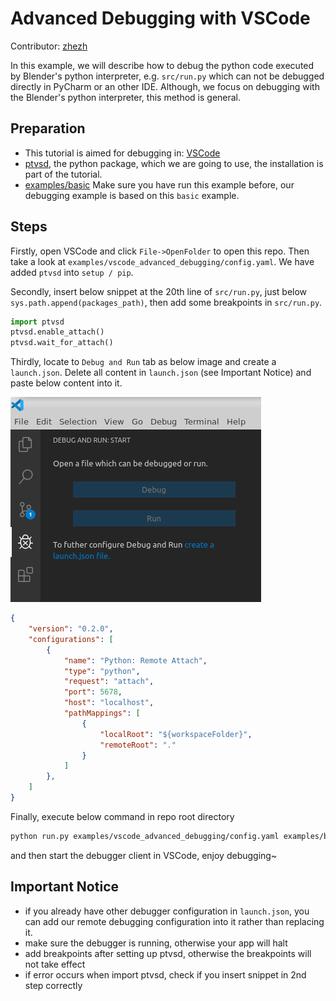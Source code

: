 # Advanced Debugging with VSCode

Contributor: [zhezh](https://github.com/zhezh/BlenderProc)

In this example, we will describe how to debug the python code executed by Blender's python interpreter, e.g.  `src/run.py` which can not be debugged directly in PyCharm or an other IDE. Although, we focus on debugging with the Blender's python interpreter, this method is general.

## Preparation
- This tutorial is aimed for debugging in: [VSCode](https://code.visualstudio.com/Download)
- [ptvsd](https://github.com/microsoft/ptvsd), the python package, which we are going to use, the installation is part of the tutorial.
- [examples/basic](https://github.com/DLR-RM/BlenderProc/tree/master/examples/basic) Make sure you have run this example before, our debugging example is based on this `basic` example.

## Steps
Firstly, open VSCode and click `File->OpenFolder` to open this repo. Then take a look at `examples/vscode_advanced_debugging/config.yaml`. We have added `ptvsd` into `setup / pip`.

Secondly, insert below snippet at the 20th line of `src/run.py`, just below  `sys.path.append(packages_path)`, then add some breakpoints in `src/run.py`.
```python
import ptvsd
ptvsd.enable_attach()
ptvsd.wait_for_attach()
```

Thirdly, locate to `Debug and Run` tab as below image and create a `launch.json`. Delete all content in `launch.json` (see Important Notice) and paste below content into it.

![](vscode_debug.png)

```json
{
    "version": "0.2.0",
    "configurations": [
        {
            "name": "Python: Remote Attach",
            "type": "python",
            "request": "attach",
            "port": 5678,
            "host": "localhost",
            "pathMappings": [
                {
                    "localRoot": "${workspaceFolder}",
                    "remoteRoot": "."
                }
            ]
        },
    ]
}
```

Finally, execute below command in repo root directory
```bash
python run.py examples/vscode_advanced_debugging/config.yaml examples/basic/camera_positions examples/basic/scene.obj examples/vscode_advanced_debugging/output
```
and then start the debugger client in VSCode, enjoy debugging~

## Important Notice
- if you already have other debugger configuration in `launch.json`, you can add our remote debugging configuration into it rather than replacing it.
- make sure the debugger is running, otherwise your app will halt
- add breakpoints after setting up ptvsd, otherwise the breakpoints will not take effect
- if error occurs when import ptvsd, check if you insert snippet in 2nd step correctly
